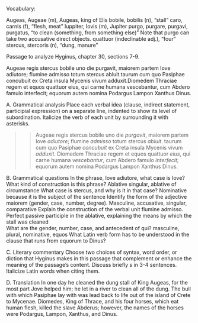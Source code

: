 Vocabulary:

Augeas, Augeae (m), Augeas, king of Elis
bobile, bobilis (n), “stall”
caro, carnis (f), “flesh, meat”
Iuppiter, Iovis (m), Jupiter
purgo, purgare, purgavi, purgatus, “to clean (something, from something else)” Note that purgo can take two accusative direct objects.
quattuor (indeclinable adj.), “four”
stercus, stercoris (n), “dung, manure”

Passage to analyze
Hyginus, chapter 30, sections 7-9.

Augeae regis stercus bobile uno die purgavit, maiorem partem Iove adiutore; flumine admisso totum stercus abluit.taurum cum quo Pasiphae concubuit ex Creta insula Mycenis vivum adduxit.Diomedem Thraciae regem et equos quattuor eius, qui carne humana vescebantur, cum Abdero famulo interfecit; equorum autem nomina Podargus Lampon Xanthus Dinus.

A. Grammatical analysis
Place each verbal idea (clause, indirect statement, participial expression) on a separate line, indented to show its level of subordination. Italicize the verb of each unit by surrounding it with asterisks.

>>Augeae regis 
>stercus bobile 
uno die *purgavit*, 
>maiorem partem Iove *adiutore*; 
>>flumine *admisso* totum stercus *abluit*.
taurum 
>cum quo Pasiphae *concubuit* 
>ex Creta insula Mycenis 
vivum *adduxit*.
Diomedem 
>Thraciae regem 
>et equos quattuor *eius*, 
>>qui carne humana *vescebantur*, 
cum Abdero famulo *interfecit*; 
equorum autem nomina Podargus Lampon Xanthus Dinus.

B. Grammatical questions
In the phrase, Iove adiutore, what case is Iove? What kind of construction is this phrase? Ablative singular, ablative of circumstance 
What case is stercus, and why is it in that case? Nominative because it is the subject of the sentence
Identify the form of the adjective maiorem (gender, case, number, degree). Masculine, accusative, singular, comparative
Explain the construction of the verbal unit flumine admisso. Perfect passive participle in the ablative, explaining the means by which the stall was cleaned  
What are the gender, number, case, and antecedent of qui? masculine, plural, nominative, equos
What Latin verb form has to be understood in the clause that runs from equorum to Dinus? 

C. Literary commentary
Choose two choices of syntax, word order, or diction that Hyginus makes in this passage that complement or enhance the meaning of the passage’s content. Discuss briefly s in 3-4 sentences. Italicize Latin words when citing them.

D. Translation
In one day he cleaned the dung stall of King Augeas, for the most part Jove helped him; he let in a river to clean all of the dung.
The bull with which Pasiphae lay with was lead back to life out of the island of Crete to Mycenae.
Diomedes, King of Thrace, and his four horses, which eat human flesh, killed the slave Abderus; however, the names of the horses were Podargus, Lampon, Xanthus, and Dinus. 
